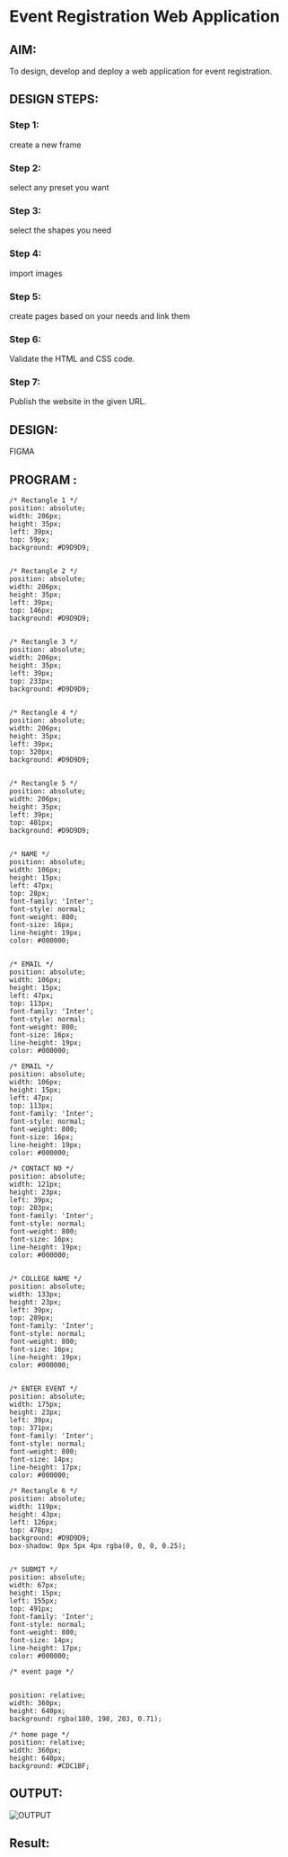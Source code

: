 # Event Registration Web Application

## AIM:
To design, develop and deploy a web application for event registration.

## DESIGN STEPS:

### Step 1:
create a new frame

### Step 2:
select any preset you want

### Step 3:
select the shapes you need

### Step 4:
import images

### Step 5:
create pages based on your needs and link them
### Step 6:

Validate the HTML and CSS code.

### Step 7:

Publish the website in the given URL.

## DESIGN:
FIGMA

## PROGRAM :

```
/* Rectangle 1 */
position: absolute;
width: 206px;
height: 35px;
left: 39px;
top: 59px;
background: #D9D9D9;


/* Rectangle 2 */
position: absolute;
width: 206px;
height: 35px;
left: 39px;
top: 146px;
background: #D9D9D9;


/* Rectangle 3 */
position: absolute;
width: 206px;
height: 35px;
left: 39px;
top: 233px;
background: #D9D9D9;


/* Rectangle 4 */
position: absolute;
width: 206px;
height: 35px;
left: 39px;
top: 320px;
background: #D9D9D9;


/* Rectangle 5 */
position: absolute;
width: 206px;
height: 35px;
left: 39px;
top: 401px;
background: #D9D9D9;


/* NAME */
position: absolute;
width: 106px;
height: 15px;
left: 47px;
top: 28px;
font-family: 'Inter';
font-style: normal;
font-weight: 800;
font-size: 16px;
line-height: 19px;
color: #000000;


/* EMAIL */
position: absolute;
width: 106px;
height: 15px;
left: 47px;
top: 113px;
font-family: 'Inter';
font-style: normal;
font-weight: 800;
font-size: 16px;
line-height: 19px;
color: #000000;

/* EMAIL */
position: absolute;
width: 106px;
height: 15px;
left: 47px;
top: 113px;
font-family: 'Inter';
font-style: normal;
font-weight: 800;
font-size: 16px;
line-height: 19px;
color: #000000;

/* CONTACT NO */
position: absolute;
width: 121px;
height: 23px;
left: 39px;
top: 203px;
font-family: 'Inter';
font-style: normal;
font-weight: 800;
font-size: 16px;
line-height: 19px;
color: #000000;


/* COLLEGE NAME */
position: absolute;
width: 133px;
height: 23px;
left: 39px;
top: 289px;
font-family: 'Inter';
font-style: normal;
font-weight: 800;
font-size: 16px;
line-height: 19px;
color: #000000;


/* ENTER EVENT */
position: absolute;
width: 175px;
height: 23px;
left: 39px;
top: 371px;
font-family: 'Inter';
font-style: normal;
font-weight: 800;
font-size: 14px;
line-height: 17px;
color: #000000;

/* Rectangle 6 */
position: absolute;
width: 119px;
height: 43px;
left: 126px;
top: 478px;
background: #D9D9D9;
box-shadow: 0px 5px 4px rgba(0, 0, 0, 0.25);


/* SUBMIT */
position: absolute;
width: 67px;
height: 15px;
left: 155px;
top: 491px;
font-family: 'Inter';
font-style: normal;
font-weight: 800;
font-size: 14px;
line-height: 17px;
color: #000000;

/* event page */


position: relative;
width: 360px;
height: 640px;
background: rgba(180, 198, 203, 0.71);

/* home page */
position: relative;
width: 360px;
height: 640px;
background: #CDC1BF;
```

## OUTPUT:
![OUTPUT](./output.png)

## Result:

